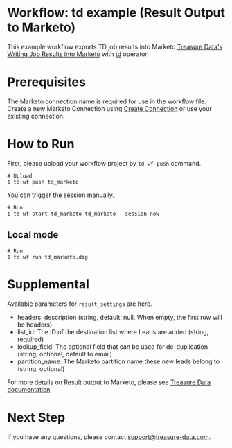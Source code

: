# Workflow: td example (Result Output to Marketo)

This example workflow exports TD job results into Marketo [Treasure Data's Writing Job Results into Marketo](https://docs.treasuredata.com/articles/result-into-marketo) with [td](http://docs.digdag.io/operators/td.html) operator.

# Prerequisites

The Marketo connection name is required for use in the workflow file.
Create a new Marketo Connection using [Create Connection](https://docs.treasuredata.com/articles/result-into-marketo#step-1-create-a-new-connection) or use your existing connection. 


# How to Run

First, please upload your workflow project by `td wf push` command.

    # Upload
    $ td wf push td_marketo


You can trigger the session manually.

    # Run
    $ td wf start td_marketo td_marketo --session now

## Local mode

    # Run
    $ td wf run td_marketo.dig

# Supplemental

Available parameters for `result_settings` are here.

- headers: description (string, default: null. When empty, the first row will be headers)
- list_id: The ID of the destination list where Leads are added (string, required)
- lookup_field: The optional field that can be used for de-duplication (string, optional, default to email)
- partition_name: The Marketo partition name these new leads belong to (string, optional)

For more details on Result output to Marketo, please see [Treasure Data documentation](https://docs.treasuredata.com/articles/result-into-marketo)

# Next Step

If you have any questions, please contact support@treasure-data.com.
